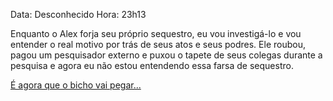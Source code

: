Data: Desconhecido
Hora: 23h13

Enquanto o Alex forja seu próprio sequestro, eu vou investigá-lo e vou entender o real motivo por trás de seus atos e seus podres. Ele roubou, pagou um pesquisador externo e puxou o tapete de seus colegas durante a pesquisa e agora eu não estou entendendo essa farsa de sequestro.

[É agora que o bicho vai pegar...](https://github.com/Minhas-Anotacoes/Diario/blob/main/1/1/6/9/1/9/2/5/7/ZDDDev2409231917.md)
